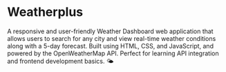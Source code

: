 # Weatherplus
A responsive and user-friendly Weather Dashboard web application that allows users to search for any city and view real-time weather conditions along with a 5-day forecast. Built using HTML, CSS, and JavaScript, and powered by the OpenWeatherMap API. Perfect for learning API integration and frontend development basics. 🌤️
